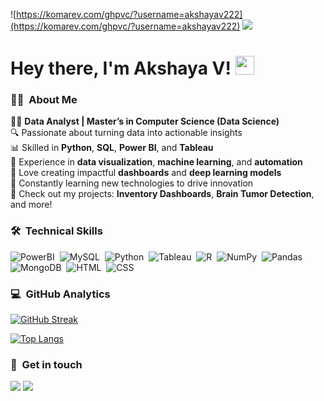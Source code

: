 ![https://komarev.com/ghpvc/?username=akshayav222](https://komarev.com/ghpvc/?username=akshayav222)
<a href="https://akshayav222.github.io/"><img src="https://img.shields.io/badge/Porfoilo-Web-blue"/></a>

<div>
<h1> Hey there, I'm Akshaya V! 
  <img src="https://media.giphy.com/media/hvRJCLFzcasrR4ia7z/giphy.gif" width="30px"/></h1>
</div>


### 👩‍💻 &nbsp;About Me
👩‍💻 **Data Analyst | Master’s in Computer Science (Data Science)**  
🔍 Passionate about turning data into actionable insights  
📊 Skilled in **Python**, **SQL**, **Power BI**, and **Tableau**  
💼 Experience in **data visualization**, **machine learning**, and **automation**  
🚀 Love creating impactful **dashboards** and **deep learning models**  
🌱 Constantly learning new technologies to drive innovation  
📂 Check out my projects: **Inventory Dashboards**, **Brain Tumor Detection**, and more!

### 🛠 &nbsp;Technical Skills

![PowerBI](https://img.shields.io/badge/-PowerBI-blue?style=flat&logo=power-bi)&nbsp;
![MySQL](https://img.shields.io/badge/-MySQL-cfe2f3?style=flat&logo=mysql)&nbsp;
![Python](https://img.shields.io/badge/-Python-cfe2f3?style=flat&logo=python)&nbsp;
![Tableau](https://img.shields.io/badge/-Tableau-cfe2f3?style=flat&logo=tableau)&nbsp;
![R](https://img.shields.io/badge/-R-blue?style=flat&logo=r)&nbsp;
![NumPy](https://img.shields.io/badge/-NumPy-blue?style=flat&logo=numpy)&nbsp;
![Pandas](https://img.shields.io/badge/-Pandas-blue?style=flat&logo=pandas)&nbsp;
![MongoDB](https://img.shields.io/badge/-MongoDB-cfe2f3?style=flat&logo=mongodb)&nbsp;
![HTML](https://img.shields.io/badge/-HTML-cfe2f3?style=flat&logo=HTML5)&nbsp;
![CSS](https://img.shields.io/badge/-CSS-cfe2f3?style=flat&logo=CSS3&logoColor=1572B6)&nbsp;


### 💻 &nbsp;GitHub Analytics

[![GitHub Streak](http://github-readme-streak-stats.herokuapp.com?user=akshayav222&theme=dark&background=000000)](https://git.io/streak-stats)

[![Top Langs](https://github-readme-stats.vercel.app/api/top-langs/?username=akshayav222&layout=compact&theme=vision-friendly-dark)](https://github.com/anuraghazra/github-readme-stats)

### 🔗 &nbsp;Get in touch
<a href="mailto:akshayav222@gmail.com"><img src="https://img.shields.io/badge/-akshayav222@gmail.com-blue?style=flat&logo=Gmail&logoColor=white"/></a>
<a href="https://www.linkedin.com/in/akshayavinod/"><img src="https://img.shields.io/badge/-akshayavinod-blue?style=flat&logo=linkedin&logoColor=white"/></a>


